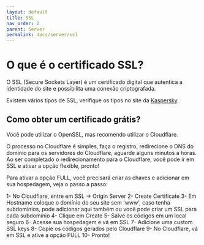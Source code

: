 ```yaml
---
layout: default
title: SSL
nav_order: 2
parent: Server
permalink: docs/server/ssl
---
```


# O que é o certificado SSL?

O SSL (Secure Sockets Layer) é um certificado digital que autentica a identidade do site e possibilita uma conexão criptografada.

Existem vários tipos de SSL, verifique os tipos no site da [Kaspersky](https://www.kaspersky.com.br/resource-center/definitions/what-is-a-ssl-certificate).

## Como obter um certificado grátis?

Você pode utilizar o OpenSSL, mas recomendo utilizar o Cloudflare.

O processo no Cloudflare é simples, faça o registro, redirecione o DNS do domínio para os servidores do Cloudflare, aguarde alguns minutos a horas. Ao ser completado o redirecionamento para o Cloudflare, você pode ir em SSL e ativar a opção flexible, pronto!

Para ativar a opção FULL, você precisará criar as chaves e adicionar em sua hospedagem, veja o passo a passo:

1- No Cloudflare, entre em SSL -> Origin Server
2- Create Certificate
3- Em Hostname coloque o domínio do seu site sem 'www', caso tenha subdomínios, pode adicionar aqui também ou você pode criar um SSL para cada subdomínio
4- Clique em Create
5- Salve os códigos em um local seguro
6- Acesse sua hospedagem e vá em SSL
7- Adicione uma custom SSL keys
8- Copie os códigos gerados pelo Cloudflare
9- No Cloudflare, vá em SSL e ative a opção FULL
10- Pronto!
